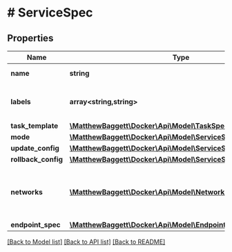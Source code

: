 # # ServiceSpec

## Properties

Name | Type | Description | Notes
------------ | ------------- | ------------- | -------------
**name** | **string** | Name of the service. | [optional]
**labels** | **array<string,string>** | User-defined key/value metadata. | [optional]
**task_template** | [**\MatthewBaggett\Docker\Api\Model\TaskSpec**](TaskSpec.md) |  | [optional]
**mode** | [**\MatthewBaggett\Docker\Api\Model\ServiceSpecMode**](ServiceSpecMode.md) |  | [optional]
**update_config** | [**\MatthewBaggett\Docker\Api\Model\ServiceSpecUpdateConfig**](ServiceSpecUpdateConfig.md) |  | [optional]
**rollback_config** | [**\MatthewBaggett\Docker\Api\Model\ServiceSpecRollbackConfig**](ServiceSpecRollbackConfig.md) |  | [optional]
**networks** | [**\MatthewBaggett\Docker\Api\Model\NetworkAttachmentConfig[]**](NetworkAttachmentConfig.md) | Specifies which networks the service should attach to. | [optional]
**endpoint_spec** | [**\MatthewBaggett\Docker\Api\Model\EndpointSpec**](EndpointSpec.md) |  | [optional]

[[Back to Model list]](../../README.md#models) [[Back to API list]](../../README.md#endpoints) [[Back to README]](../../README.md)
